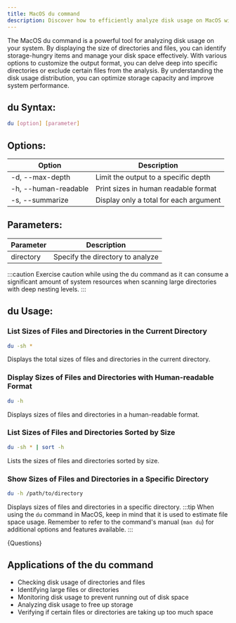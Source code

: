```yaml
---
title: MacOS du command
description: Discover how to efficiently analyze disk usage on MacOS with the du command. 
---
```


The MacOS du command is a powerful tool for analyzing disk usage on your system. By displaying the size of directories and files, you can identify storage-hungry items and manage your disk space effectively. With various options to customize the output format, you can delve deep into specific directories or exclude certain files from the analysis. By understanding the disk usage distribution, you can optimize storage capacity and improve system performance.

## du Syntax:
```bash
du [option] [parameter]
```

## Options:
| Option         | Description                                     |
|----------------|-------------------------------------------------|
| -d, --max-depth | Limit the output to a specific depth            |
| -h, --human-readable | Print sizes in human readable format        |
| -s, --summarize  | Display only a total for each argument        |

## Parameters:
| Parameter      | Description                                   |
|----------------|-----------------------------------------------|
| directory      | Specify the directory to analyze              |

:::caution
Exercise caution while using the du command as it can consume a significant amount of system resources when scanning large directories with deep nesting levels.
:::
## du Usage:
### List Sizes of Files and Directories in the Current Directory
```bash
du -sh *
```
Displays the total sizes of files and directories in the current directory.

### Display Sizes of Files and Directories with Human-readable Format
```bash
du -h
```
Displays sizes of files and directories in a human-readable format.

### List Sizes of Files and Directories Sorted by Size
```bash
du -sh * | sort -h
```
Lists the sizes of files and directories sorted by size.

### Show Sizes of Files and Directories in a Specific Directory
```bash
du -h /path/to/directory
```
Displays sizes of files and directories in a specific directory.
:::tip
When using the `du` command in MacOS, keep in mind that it is used to estimate file space usage. Remember to refer to the command's manual (`man du`) for additional options and features available. 
:::

{Questions}

## Applications of the du command

- Checking disk usage of directories and files
- Identifying large files or directories
- Monitoring disk usage to prevent running out of disk space
- Analyzing disk usage to free up storage
- Verifying if certain files or directories are taking up too much space